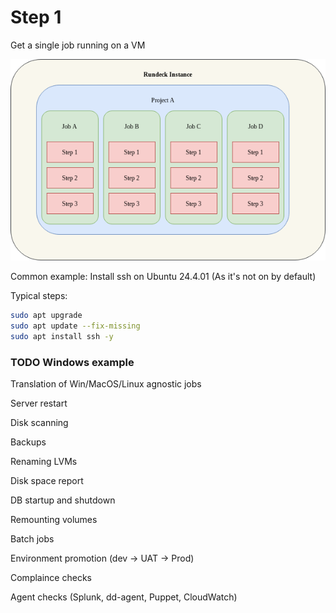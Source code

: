 # Step 1

Get a single job running on a VM


![alt text](job_diagram.png)

Common example: Install ssh on Ubuntu 24.4.01 (As it's not on by default)


Typical steps:

```bash
sudo apt upgrade
sudo apt update --fix-missing
sudo apt install ssh -y
```

### TODO Windows example

Translation of Win/MacOS/Linux agnostic jobs

Server restart

Disk scanning

Backups

Renaming LVMs

Disk space report

DB startup and shutdown

Remounting volumes

Batch jobs

Environment promotion (dev -> UAT -> Prod)

Complaince checks

Agent checks (Splunk, dd-agent, Puppet, CloudWatch)